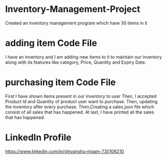 # Inventory-Management-Project
Created an inventory management program which have 30 items in it
# adding item Code File
I have an inventory and I am adding new items to it to maintain our inventory along with its features like category, Price, Quantity and Expiry Date. 
# purchasing item Code File
First I have shown items present in our inventory to user
Then, I accepted Product Id and Quantity of product user want to purchase. 
Then, updating the inventory after every purchase. 
Then,Creating a sales.json file which consist of all sales that has happened. 
At last, I have printed all the sales that has happened.
# LinkedIn Profile
  https://www.linkedin.com/in/shivanshu-nigam-730106210
